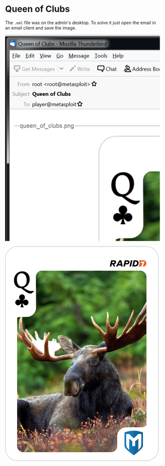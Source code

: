 # Queen of Clubs

The `.eml` file was on the admin's desktop. To solve it just open the email in an email client and save the image.

![email](email_client.png)

![queen of clubs](queen_of_clubs.png)
